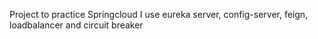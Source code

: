 Project to practice Springcloud
I use eureka server, config-server, feign, loadbalancer and circuit breaker

